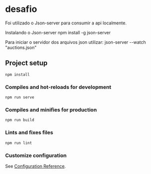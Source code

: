 # desafio

Foi utilizado o Json-server para consumir a api localmente.

Instalando o Json-server
npm install -g json-server

Para iniciar o servidor dos arquivos json utilizar:
json-server --watch "auctions.json"

## Project setup
```
npm install
```

### Compiles and hot-reloads for development
```
npm run serve
```

### Compiles and minifies for production
```
npm run build
```

### Lints and fixes files
```
npm run lint
```

### Customize configuration
See [Configuration Reference](https://cli.vuejs.org/config/).
